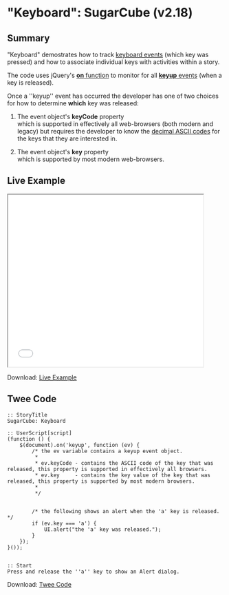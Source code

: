 # "Keyboard": SugarCube (v2.18)

## Summary

"Keyboard" demostrates how to track [keyboard events](https://developer.mozilla.org/en-US/docs/Web/API/KeyboardEvent) (which key was pressed) and how to associate individual keys with activities within a story.

The code uses jQuery's [**on** function](http://api.jquery.com/on/) to monitor for all [**keyup** events](https://developer.mozilla.org/en-US/docs/Web/Events/keyup) (when a key is released).

Once a ''keyup'' event has occurred the developer has one of two choices for how to determine **which** key was released:

1. The event object's **keyCode** property<br>
   which is supported in effectively all web-browsers (both modern and legacy) but requires the developer to know the [decimal ASCII codes](http://www.asciichart.com/) for the keys that they are interested in.

2. The event object's **key** property<br>
   which is supported by most modern web-browsers.


## Live Example

<section>
<iframe src="sugarcube_keyboard_example.html" height=400 width=90%></iframe>


Download: <a href="sugarcube_keyboard_example.html" target="_blank">Live Example</a>
</section>

## Twee Code

```
:: StoryTitle
SugarCube: Keyboard

:: UserScript[script]
(function () {
	$(document).on('keyup', function (ev) {
		/* the ev variable contains a keyup event object.
		 *
		 * ev.keyCode - contains the ASCII code of the key that was released, this property is supported in effectively all browsers.
		 * ev.key     - contains the key value of the key that was released, this property is supported by most modern browsers.
		 *
		 */


		/* the following shows an alert when the 'a' key is released. */
		if (ev.key === 'a') {
			UI.alert("the 'a' key was released.");
		}
	});
}());


:: Start
Press and release the ''a'' key to show an Alert dialog.

```

Download: <a href="sugarcube_keyboard_twee.txt" target="_blank">Twee Code</a>

